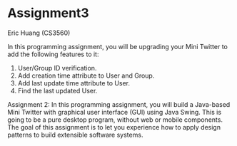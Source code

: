 # Assignment3
Eric Huang (CS3560)

In this programming assignment, you will be upgrading your Mini Twitter to add the following
features to it:
1. User/Group ID verification.
2. Add creation time attribute to User and Group. 
3. Add last update time attribute to User. 
4. Find the last updated User.

Assignment 2:
In this programming assignment, you will build a Java-based Mini Twitter with graphical user
interface (GUI) using Java Swing. This is going to be a pure desktop program, without web or
mobile components. The goal of this assignment is to let you experience how to apply design
patterns to build extensible software systems.
